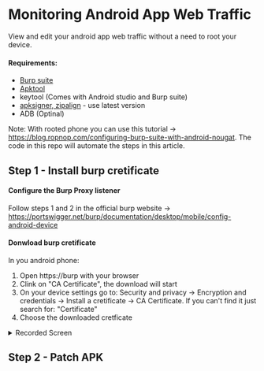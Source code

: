 # Monitoring Android App Web Traffic
View and edit your android app web traffic without a need to root your device.

#### Requirements:

 - [Burp suite](https://portswigger.net/burp/communitydownload)
 - [Apktool](https://apktool.org/docs/install)
 - keytool (Comes with Android studio and Burp suite)
 - [apksigner, zipalign](https://androidsdkmanager.azurewebsites.net/Buildtools) - use latest version
 - ADB (Optinal)

Note: With rooted phone you can use this tutorial -> https://blog.ropnop.com/configuring-burp-suite-with-android-nougat. The code in this repo will automate the steps in this article.

## Step 1 - Install burp cretificate

#### Configure the Burp Proxy listener
Follow steps 1 and 2 in the official burp website -> https://portswigger.net/burp/documentation/desktop/mobile/config-android-device

#### Donwload burp cretificate
In you android phone:
1. Open https://burp with your browser
2. Clink on "CA Certificate", the download will start
3. On your device settings go to: Security and privacy -> Encryption and credentials -> Install a cretificate -> CA Certificate. If you can't find it just search for: "Certificate"
5. Choose the downloaded cretficate

<details>
  <summary>Recorded Screen</summary>
  https://github.com/dtkdt100/monitoring-android-app-web-traffic/assets/63166757/a905460b-5861-45ef-a7b3-1ceb364deaac
</details>

## Step 2 - Patch APK
